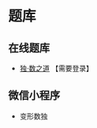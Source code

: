 # 题库

## 在线题库
- [独·数之道](http://www.sudokufans.org.cn/lx/game.index.php?type=xsum2) 【需要登录】

## 微信小程序
- 变形数独